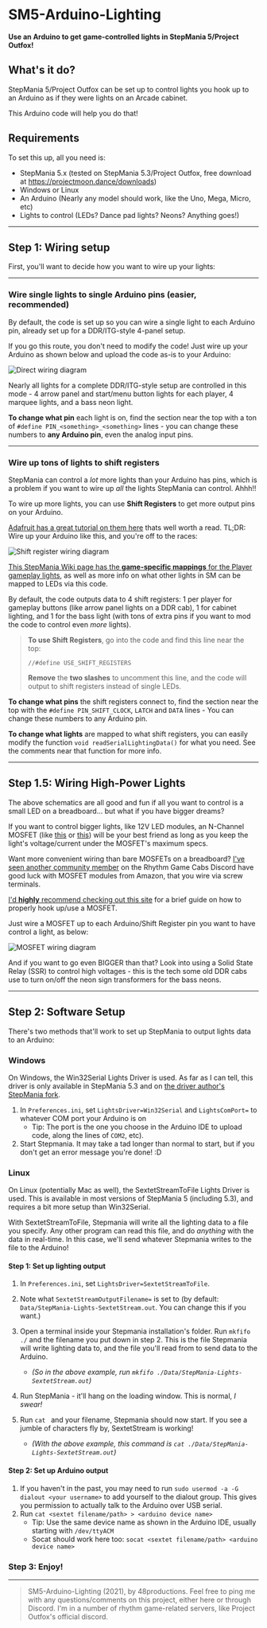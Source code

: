 # SM5-Arduino-Lighting
**Use an Arduino to get game-controlled lights in StepMania 5/Project Outfox!**

## What's it do?
StepMania 5/Project Outfox can be set up to control lights you hook up to an Arduino as if they were lights on an Arcade cabinet.

This Arduino code will help you do that!



## Requirements
To set this up, all you need is:
 * StepMania 5.x (tested on StepMania 5.3/Project Outfox, free download at https://projectmoon.dance/downloads)
 * Windows or Linux
 * An Arduino (Nearly any model should work, like the Uno, Mega, Micro, etc)
 * Lights to control (LEDs? Dance pad lights? Neons? Anything goes!)

---

## Step 1: Wiring setup
First, you'll want to decide how you want to wire up your lights:

---

### Wire single lights to single Arduino pins (easier, recommended)
By default, the code is set up so you can wire a single light to each Arduino pin, already set up for a DDR/ITG-style 4-panel setup.

If you go this route, you don't need to modify the code! Just wire up your Arduino as shown below and upload the code as-is to your Arduino:

![Direct wiring diagram](/Wiring-Direct.png)

Nearly all lights for a complete DDR/ITG-style setup are controlled in this mode - 4 arrow panel and start/menu button lights for each player, 4 marquee lights, and a bass neon light.

**To change what pin** each light is on, find the section near the top with a ton of `#define PIN_<something>_<something>` lines - you can change these numbers to **any Arduino pin**, even the analog input pins.


---

### Wire up tons of lights to shift registers
StepMania can control a *lot* more lights than your Arduino has pins, which is a problem if you want to wire up *all* the lights StepMania can control. Ahhh!!

To wire up more lights, you can use **Shift Registers** to get more output pins on your Arduino.

[Adafruit has a great tutorial on them here](https://learn.adafruit.com/adafruit-arduino-lesson-4-eight-leds/overview) thats well worth a read. TL;DR: Wire up your Arduino like this, and you're off to the races:

![Shift register wiring diagram](/Wiring-ShiftRegisters.png)

[This StepMania Wiki page has the **game-specific mappings** for the Player gameplay lights](https://github.com/stepmania/stepmania/blob/master/src/arch/Lights/LightsDriver_SextetStream.md#bit-meanings), as well as more info on what other lights in SM can be mapped to LEDs via this code.

By default, the code outputs data to 4 shift registers: 1 per player for gameplay buttons (like arrow panel lights on a DDR cab), 1 for cabinet lighting, and 1 for the bass light (with tons of extra pins if you want to mod the code to control even *more* lights).

> **To use Shift Registers**, go into the code and find this line near the top:
> 
> ```//#define USE_SHIFT_REGISTERS```
> 
> **Remove** the **two slashes** to uncomment this line, and the code will output to shift registers instead of single LEDs.

**To change what pins** the shift registers connect to, find the section near the top with the `#define PIN_SHIFT_CLOCK`, `LATCH` and `DATA` lines - You can change these numbers to any Arduino pin.

**To change what lights** are mapped to what shift registers, you can easily modify the function `void readSerialLightingData()` for what you need.
See the comments near that function for more info.


---


## Step 1.5: Wiring High-Power Lights

The above schematics are all good and fun if all you want to control is a small LED on a breadboard... but what if you have bigger dreams?

If you want to control bigger lights, like 12V LED modules, an N-Channel MOSFET (like [this](https://www.sparkfun.com/products/10213) or [this](https://www.adafruit.com/product/355)) will be your best friend as long as you keep the light's voltage/current under the MOSFET's maximum specs.

Want more convenient wiring than bare MOSFETs on a breadboard? [I've seen another community member](https://discord.com/channels/448309553394614272/448313610976886785/958230658478649374) on the Rhythm Game Cabs Discord have good luck with MOSFET modules from Amazon, that you wire via screw terminals.

[I'd **highly** recommend checking out this site](http://bildr.org/2012/03/rfp30n06le-arduino/) for a brief guide on how to properly hook up/use a MOSFET.

Just wire a MOSFET up to each Arduino/Shift Register pin you want to have control a light, as below:

![MOSFET wiring diagram](/Wiring-MOSFET.png)

And if you want to go even BIGGER than that? Look into using a Solid State Relay (SSR) to control high voltages - this is the tech some old DDR cabs use to turn on/off the neon sign transformers for the bass neons.




---


## Step 2: Software Setup
There's two methods that'll work to set up StepMania to output lights data to an Arduino:

### Windows
On Windows, the Win32Serial Lights Driver is used. As far as I can tell, this driver is only available in StepMania 5.3 and on [the driver author's StepMania fork](https://github.com/skogaby/stepmania/).

1) In `Preferences.ini`, set `LightsDriver=Win32Serial` and `LightsComPort=` to whatever COM port your Arduino is on 
   - Tip: The port is the one you choose in the Arduino IDE to upload code, along the lines of `COM2`, etc).
2) Start Stepmania. It may take a tad longer than normal to start, but if you don't get an error message you're done! :D


### Linux
On Linux (potentially Mac as well), the SextetStreamToFile Lights Driver is used. This is available in most versions of StepMania 5 (including 5.3), and requires a bit more setup than Win32Serial.

With SextetStreamToFile, Stepmania will write all the lighting data to a file you specify. Any other program can read this file, and do *anything* with the data in real-time. In this case, we'll send whatever Stepmania writes to the file to the Arduino!


#### Step 1: Set up lighting output

1) In `Preferences.ini`, set `LightsDriver=SextetStreamToFile`.

2) Note what `SextetStreamOutputFilename=` is set to (by default: `Data/StepMania-Lights-SextetStream.out`. You can change this if you want.)

2) Open a terminal inside your Stepmania installation's folder. Run `mkfifo ./` and the filename you put down in step 2. This is the file Stepmania will write lighting data to, and the file you'll read from to send data to the Arduino.
   - *(So in the above example, run `mkfifo ./Data/StepMania-Lights-SextetStream.out`)*

3) Run StepMania - it'll hang on the loading window. This is normal, *I swear!*

4) Run `cat ` and your filename, Stepmania should now start. If you see a jumble of characters fly by, SextetStream is working!
   - *(With the above example, this command is `cat ./Data/StepMania-Lights-SextetStream.out`)*


#### Step 2: Set up Arduino output

1) If you haven't in the past, you may need to run `sudo usermod -a -G dialout <your username>` to add yourself to the dialout group. This gives you permission to actually talk to the Arduino over USB serial.
2) Run `cat <sextet filename/path> > <arduino device name>`
   - Tip: Use the same device name as shown in the Arduino IDE, usually starting with `/dev/ttyACM`
   - Socat should work here too: `socat <sextet filename/path> <arduino device name>`


### Step 3: Enjoy!


---

> SM5-Arduino-Lighting (2021), by 48productions. Feel free to ping me with any questions/comments on this project, either here or through Discord. I'm in a number of rhythm game-related servers, like Project Outfox's official discord.
